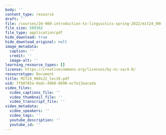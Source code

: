 ```yaml
---
body: ''
content_type: resource
draft: ''
file: /courses/24-900-introduction-to-linguistics-spring-2022/mit24_900s22_lec19.pdf
file_size: 569362
file_type: application/pdf
hide_download: true
hide_download_original: null
image_metadata:
  caption: ''
  credit: ''
  image-alt: ''
learning_resource_types: []
license: https://creativecommons.org/licenses/by-nc-sa/4.0/
resourcetype: Document
title: MIT24_900s22_lec19.pdf
uid: 7fb0785a-9adc-4960-8698-ecfe13aacada
video_files:
  video_captions_file: ''
  video_thumbnail_file: ''
  video_transcript_file: ''
video_metadata:
  video_speakers: ''
  video_tags: ''
  youtube_description: ''
  youtube_id: ''
---
```

